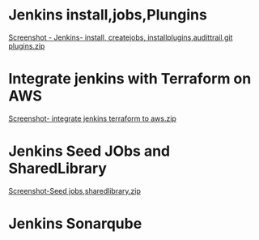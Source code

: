 
# Jenkins install,jobs,Plungins
[Screenshot - Jenkins- install, createjobs, installplugins,audittrail,git plugins.zip](https://github.com/user-attachments/files/18142806/Screenshot.-.Jenkins-.install.createjobs.installplugins.audittrail.git.plugins.zip)

# Integrate jenkins with Terraform  on AWS
[Screenshot- integrate jenkins terraform to aws.zip](https://github.com/user-attachments/files/18142798/Screenshot-.integrate.jenkins.terraform.to.aws.zip)

# Jenkins Seed JObs and SharedLibrary
[Screenshot-Seed jobs,sharedlibrary.zip](https://github.com/user-attachments/files/18142800/Screenshot-Seed.jobs.sharedlibrary.zip)

# Jenkins Sonarqube

